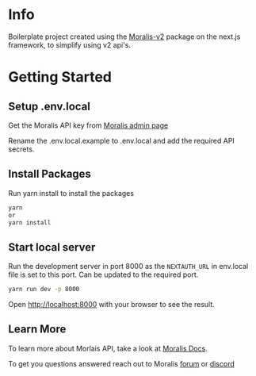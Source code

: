 # Info

Boilerplate project created using the [Moralis-v2](https://moralis.io/) package on the next.js framework, to simplify using v2 api's.

# Getting Started

## Setup .env.local

Get the Moralis API key from [Moralis admin page](https://admin.moralis.io/web3apis)

Rename the .env.local.example to .env.local and add the required API secrets.

## Install Packages

Run yarn install to install the packages

```bash
yarn
or
yarn install
```

## Start local server

Run the development server in port 8000 as the `NEXTAUTH_URL` in env.local file is set to this port. Can be updated to the required port.

```bash
yarn run dev -p 8000
```

Open [http://localhost:8000](http://localhost:8000) with your browser to see the result.

## Learn More

To learn more about Morlais API, take a look at [Moralis Docs](https://docs.moralis.io/moralis-dapp/solana-api).

To get you questions answered reach out to Moralis [forum](https://forum.moralis.io/) or [discord](https://moralis.io/joindiscord/)
